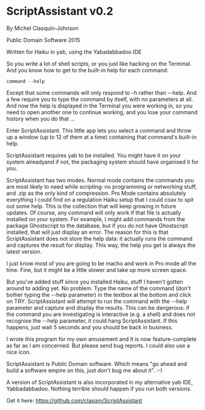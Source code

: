 # ScriptAssistant v0.2

By Michel Clasquin-Johnson

Public Domain Software 2015

Written for Haiku in yab, using the Yabadabbadoo IDE

So you write a lot of shell scripts, or you just like hacking on the Terminal. And you know how to get to the built-in help for each command:

    command --help

Except that some commands will only respond to -h rather than --help. And a few require you to type the command by itself, with no parameters at all. And now the help is displayed in the Terminal you were working in, so you need to open another one to continue working, and you lose your command history when you do that ...

Enter ScriptAssistant. This little app lets you select a command and throw up a window (up to 12 of them at a time) containing that command's built-in help.

ScriptAssistant requires yab to be installed. You might have it on your system alreadyand if not, the packaging system should have organised it for you.

ScriptAssistant has two modes. Normal mode contains the commands you are most likely to need while scripting: no programming or networking stuff, and .zip as the only kind of compression. Pro Mode contains absolutely everything I could find on a regulation Haiku setup that I could coax to spit out some help. This is the collection that will keep growing in future updates. Of course, any command will only work if that file is actually installed on your system. For example, I might add commands from the package Ghostscript to the database, but if you do not have Ghostscript installed, that will just display an error. The reason for this is that ScriptAssistant does not store the help data: it actually runs the command and captures the result for display. This way, the help you get is always the latest version.

I just know most of you are going to be macho and work in Pro mode all the time. Fine, but it might be a little slower and take up more screen space.

But you've added stuff since you installed Haiku, stuff I haven't gotten around to adding yet. No problem. Type the name of the command (don't bother typing the --help parameter) in the textbox at the bottom and click on TRY. ScriptAssistant will attempt to run the command with the --help parameter and capture and display the results. This can be dangerous: if the command you are investigating is interactive (e.g. a shell) and does not recognise the --help parameter, it could hang ScriptAssistant. If this happens, just wait 5 seconds and you should be back in business.

I wrote this program for my own amusement and It is now feature-complete as far as I am concerned. But please send bug reports. I could also use a nice icon.

ScriptAssistant is Public Domain software. Which means "go ahead and build a software empire on this, just don't bug me about it".  :-)

A version of ScriptAssistant is also incorporated in my alternative yab IDE, Yabbadabbadoo. Nothing terrible should happen if you run both versions.

Get it here: https://github.com/clasqm/ScriptAssistant
